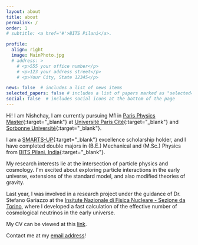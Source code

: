 ```yaml
---
layout: about
title: about
permalink: /
order: 1
# subtitle: <a href='#'>BITS Pilani</a>.

profile:
  align: right
  image: MainPhoto.jpg
  # address: >
    # <p>555 your office number</p>
    # <p>123 your address street</p>
    # <p>Your City, State 12345</p>

news: false  # includes a list of news items
selected_papers: false # includes a list of papers marked as "selected={true}"
social: false  # includes social icons at the bottom of the page
---
```


Hi! I am Nishchay, I am currently pursuing M1 in [Paris Physics Master](http://www.parisphysicsmaster.com/home.html){:target="\_blank"} at [Université Paris Cité](https://u-paris.fr/){:target="\_blank"} and [Sorbonne Université](https://www.sorbonne-universite.fr/){:target="\_blank"}. 

I am a [SMARTS-UP](https://mobility.smarts-up.fr/){:target="\_blank"} excellence scholarship holder, and I have completed double majors in (B.E.) Mechanical and (M.Sc.) Physics from [BITS Pilani, India](https://www.bits-pilani.ac.in/){:target="\_blank"}. 

My research interests lie at the intersection of particle physics and cosmology. I'm excited about exploring particle interactions in the early universe, extensions of the standard model, and also modified theories of gravity.

<!-- Thesis at Allen -->
Last year, I was involved in a research project under the guidance of Dr. Stefano Gariazzo at the [Insitute Nazionale di Fisica Nucleare - Sezione da Torino](https://www.to.infn.it/), where I developed a fast calculation of the effective number of cosmological neutrinos in the early universe.

<!-- Thesis at EPFL -->
<!-- Recently, I worked on my Master's thesis at INFN, Turin studying non-instantaneous neutrino decoupling and calculating distortions in neutrino distributions due to electron-positron annihilation. -->

<!-- NMA TAs -->

<!-- I most recently parcipated at the [Neuromatch Academy](https://www.neuromatchacademy.org/), a summer school on computational neuroscience. I worked on various computational tools and their applications for real-world neuroscience problems. 
I also worked on the [Human Connectome Project (HCP)](https://www.humanconnectome.org/study/hcp-young-adult/data-releases) dataset to analyze neural patterns in face and shape recognition in the human brain.

I previously worked at the [RWTH Aachen University](https://www.rwth-aachen.de/go/id/a/?lidx=1) as a research intern analyzing protein engineering techniques using machine learning tools. Specifically, I explored directed evolution, a method of selection based on natural evolution to filter specific biophysical properties of the proteins. -->

My CV can be viewed at this [link](https://drive.google.com/file/d/15WvYW2uXrZENuuVtfVnxrHJLXu5k-j1S/view?usp=sharing).

Contact me at my [email address](mailto:nishchay.vora@gmail.com)!
